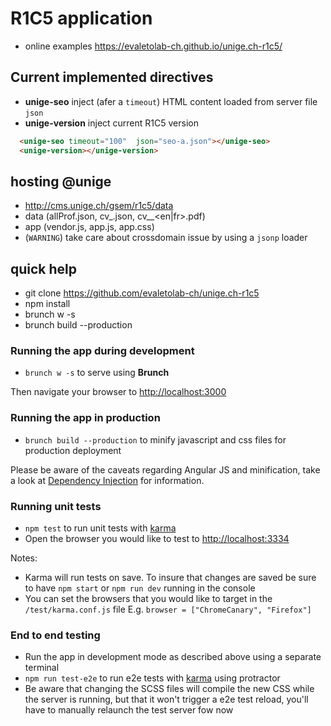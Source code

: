 # R1C5 application 
* online examples https://evaletolab-ch.github.io/unige.ch-r1c5/

## Current implemented directives 
* **unige-seo** inject (afer a `timeout`) HTML content loaded from server file `json` 
* **unige-version** inject current R1C5 version
```html
  <unige-seo timeout="100"  json="seo-a.json"></unige-seo>
  <unige-version></unige-version>
```

## hosting @unige
* http://cms.unige.ch/gsem/r1c5/data
 * data (allProf.json, cv_<id>.json, cv_<id>_<en|fr>.pdf)
 * app (vendor.js, app.js, app.css)
 * (`WARNING`) take care about crossdomain issue by using a `jsonp` loader


## quick help
* git clone https://github.com/evaletolab-ch/unige.ch-r1c5
* npm install
* brunch w -s
* brunch build --production

### Running the app during development

* `brunch w -s` to serve using **Brunch**

Then navigate your browser to [http://localhost:3000](http://localhost:3000)


### Running the app in production

* `brunch build --production` to minify javascript and css files for production deployment

Please be aware of the caveats regarding Angular JS and minification, take a look at [Dependency Injection](http://docs.angularjs.org/guide/di) for information.

### Running unit tests

* `npm test` to run unit tests with [karma](http://karma-runner.github.io)
* Open the browser you would like to test to [http://localhost:3334](http://localhost:3334)

Notes:

- Karma will run tests on save. To insure that changes are saved be sure to have `npm start` or `npm run dev` running in the console
- You can set the browsers that you would like to target in the `/test/karma.conf.js` file E.g. `browser = ["ChromeCanary", "Firefox"]`

### End to end testing

* Run the app in development mode as described above using a separate terminal
* `npm run test-e2e` to run e2e tests with [karma](http://karma-runner.github.io) using protractor
* Be aware that changing the SCSS files will compile the new CSS while the server is running, but that it won't trigger a e2e test reload, you'll have to manually relaunch the test server fow now





